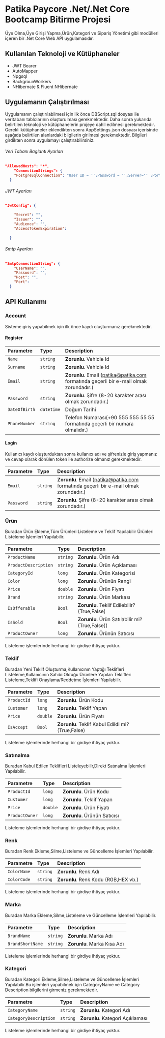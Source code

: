 # Patika Paycore .Net/.Net Core Bootcamp Bitirme Projesi

Üye Olma,Üye Girişi Yapma,Ürün,Kategori ve Sipariş  Yönetimi gibi modülleri içeren bir .Net Core Web API uygulamasıdır.


## Kullanılan Teknoloji ve Kütüphaneler


<ul>
    <li>JWT Bearer</li>
    <li>AutoMapper</li>
    <li>Npgsql</li>
    <li>BackgrounWorkers</li>
    <li>NHibernate & Fluent NHibernate</li>
</ul>

## Uygulamanın Çalıştırılması

Uygulamanın çalıştırılabilmesi için ilk önce DBScript.sql dosyası ile veritabanı tablolarının oluşturulması gerekmektedir.
Daha sonra yukarıda belirtilen teknoloji ve kütüphanelerin projeye dahil edilmesi gerekmektedir.
Gerekli kütüphaneler eklendikten sonra AppSettings.json dosyası içerisinde aşağıda belirtilen alanlardaki bilgilerin girilmesi gerekmektedir.
Bilgileri girdikten sonra uygulamayı çalıştırabilirsiniz.

###### Veri Tabanı Baglantı Ayarları
```json
"AllowedHosts": "*",
    "ConnectionStrings": { 
    "PostgreSqlConnection": "User ID = '';Password = '';Server='' ;Port='' ;Database = '';Integrated Security= true;Pooling= true;" 
  }
```
###### JWT Ayarları
```json
"JwtConfig": {
  
    "Secret": "",
    "Issuer": "",
    "Audience": "",
    "AccessTokenExpiration": 
 
  }
```

###### Smtp Ayarları
```json
"SmtpConnectionString": {
    "UserName": "", 
    "Password": "",
    "Host": "",
    "Port": 
  }
```

## API Kullanımı
### Account

Sisteme giriş yapabilmek için ilk önce kaydı oluşturmanız gerekmektedir.

#### Register
| Parametre | Type     | Description                       |
| :-------- | :------- | :-------------------------------- |
| `Name`      | `string` | **Zorunlu**. Vehicle Id |
| `Surname`      | `string` | **Zorunlu**. Vehicle Id |
| `Email`      | `string` | **Zorunlu**. Email (patika@patika.com formatında geçerli bir e-mail olmak zorundadır.) |
| `Password`      | `string` | **Zorunlu**. Şifre (8-20 karakter arası olmak zorundadır.) |
| `DateOfBirth`      | `datetime` | Doğum Tarihi |
| `PhoneNumber`      | `string` |  Telefon Numarası(+90 555 555 55 55 formatında geçerli bir numara olmalıdır.)|

#### Login

Kullanıcı kaydı oluşturduktan sonra kullanıcı adı ve şifrenizle giriş yapmanız ve cevap olarak dönülen token ile authorize olmanız gerekmektedir. 


| Parametre | Type     | Description                       |
| :-------- | :------- | :-------------------------------- |
| `Email`      | `string` | **Zorunlu**. Email (patika@patika.com formatında geçerli bir e-mail olmak zorundadır.) |
| `Password`      | `string` | **Zorunlu**. Şifre (8-20 karakter arası olmak zorundadır.) |

### Ürün

Buradan Ürün Ekleme,Tüm Ürünleri Listeleme ve Teklif Yapılabilir Ürünleri Listeleme İşlemleri Yapılabilir.

| Parametre | Type     | Description                       |
| :-------- | :------- | :-------------------------------- |
| `ProductName`      | `string` | **Zorunlu**. Ürün Adı  |
| `ProductDescription`      | `string` | **Zorunlu**. Ürün Açıklaması |
| `CategoryId`      | `long` | **Zorunlu**. Ürün Kategorisi |
| `Color`      | `long` | **Zorunlu**. Ürünün Rengi |
| `Price`      | `double` | **Zorunlu**. Ürün Fiyatı |
| `Brand`      | `string` | **Zorunlu**. Ürün Markası |
| `IsOfferable`      | `Bool` | **Zorunlu**. Teklif Edilebilir? (True,False) |
| `IsSold`      | `Bool` | **Zorunlu**. Ürün Satılabilir mi? (True,False)) |
| `ProductOwner`      | `long` | **Zorunlu**. Ürünün Satıcısı |

Listeleme işlemlerinde herhangi bir girdiye ihtiyaç yoktur.

### Teklif

Buradan Yeni Teklif Oluşturma,Kullanıcının Yaptığı Teklifleri Listeleme,Kullanıcının Sahibi Olduğu Ürünlere Yapılan Teklifleri Listeleme,Teklifi Onaylama/Reddetme İşlemleri Yapılabilir.

| Parametre | Type     | Description                       |
| :-------- | :------- | :-------------------------------- |
| `ProductId`      | `long` | **Zorunlu**. Ürün Kodu  |
| `Customer`      | `long` | **Zorunlu**. Teklif Yapan |
| `Price`      | `double` | **Zorunlu**. Ürün Fiyatı |
| `IsAccept`      | `Bool` | **Zorunlu**. Teklif Kabul Edildi mi? (True,False) |

Listeleme işlemlerinde herhangi bir girdiye ihtiyaç yoktur.

### Satınalma

Buradan Kabul Edilen Teklifleri Listeleyebilir,Direkt Satınalma İşlemleri Yapılabilir.

| Parametre | Type     | Description                       |
| :-------- | :------- | :-------------------------------- |
| `ProductId`      | `long` | **Zorunlu**. Ürün Kodu  |
| `Customer`      | `long` | **Zorunlu**. Teklif Yapan |
| `Price`      | `double` | **Zorunlu**. Ürün Fiyatı |
| `ProductOwner`      | `long` | **Zorunlu**. Ürünün Satıcısı |

Listeleme işlemlerinde herhangi bir girdiye ihtiyaç yoktur.

### Renk

Buradan Renk Ekleme,Silme,Listeleme ve Güncelleme İşlemleri Yapılabilir. 

| Parametre | Type     | Description                       |
| :-------- | :------- | :-------------------------------- |
| `ColorName`      | `string` | **Zorunlu**. Renk Adı|
| `ColorCode`      | `string` | **Zorunlu**. Renk Kodu (RGB,HEX vb.) |


Listeleme işlemlerinde herhangi bir girdiye ihtiyaç yoktur.

### Marka

Buradan Marka Ekleme,Silme,Listeleme ve Güncelleme İşlemleri Yapılabilir. 

| Parametre | Type     | Description                       |
| :-------- | :------- | :-------------------------------- |
| `BrandName`      | `string` | **Zorunlu**. Marka Adı|
| `BrandShortName`      | `string` | **Zorunlu**. Marka Kısa Adı |


Listeleme işlemlerinde herhangi bir girdiye ihtiyaç yoktur.

### Kategori

Buradan Kategori Ekleme,Silme,Listeleme ve Güncelleme İşlemleri Yapılabilir.Bu işlemleri yapabilmek için CategoryName ve Category Description bilgilerini girmeniz gerekmektedir.

| Parametre | Type     | Description                       |
| :-------- | :------- | :-------------------------------- |
| `CategoryName`      | `string` | **Zorunlu**. Kategori Adı|
| `CategoryDescription`      | `string` | **Zorunlu**. Kategori Açıklaması |

Listeleme işlemlerinde herhangi bir girdiye ihtiyaç yoktur.
